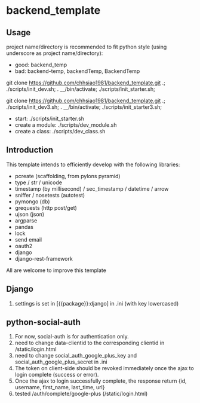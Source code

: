 backend_template
================


Usage
-----
project name/directory is recommended to fit python style (using underscore as project name/directory):

* good: backend_temp
* bad: backend-temp, backendTemp, BackendTemp

git clone https://github.com/chhsiao1981/backend_template.git .; ./scripts/init_dev.sh; . __/bin/activate; ./scripts/init_starter.sh;

git clone https://github.com/chhsiao1981/backend_template.git .; ./scripts/init_dev3.sh; . __/bin/activate; ./scripts/init_starter3.sh;

* start: ./scripts/init_starter.sh
* create a module: ./scripts/dev_module.sh
* create a class: ./scripts/dev_class.sh


Introduction
-----
This template intends to efficiently develop with the following libraries:

* pcreate (scaffolding, from pylons pyramid)
* type / str / unicode
* timestamp (by millisecond) / sec_timestamp / datetime / arrow
* sniffer / nosetests (autotest)
* pymongo (db)
* grequests (http post/get)
* ujson (json)
* argparse
* pandas
* lock
* send email
* oauth2
* django
* django-rest-framework

All are welcome to improve this template


Django
-----
1. settings is set in [{{package}}:django] in .ini (with key lowercased)


python-social-auth
-----
1. For now, social-auth is for authentication only.
2. need to change data-clientid to the corresponding clientid in /static/login.html
3. need to change social\_auth\_google\_plus\_key and social\_auth\_google\_plus\_secret in .ini
4. The token on client-side should be revoked immediately once the ajax to login complete (success or error).
5. Once the ajax to login successfully complete, the response return \{id, username, first\_name, last\_time, url\}
6. tested /auth/complete/google-plus (/static/login.html)
